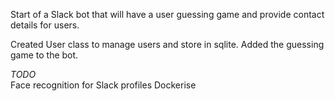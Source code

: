 Start of a Slack bot that will have a user guessing game and provide contact details for users.

Created User class to manage users and store in sqlite.
Added the guessing game to the bot.

_TODO_  
Face recognition for Slack profiles
Dockerise